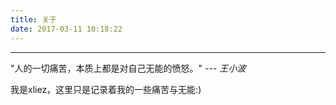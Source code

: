 ```yaml
---
title: 关于
date: 2017-03-11 10:18:22
---
```


---

"人的一切痛苦，本质上都是对自己无能的愤怒。" --- *王小波*

我是xliez，这里只是记录着我的一些痛苦与无能:)